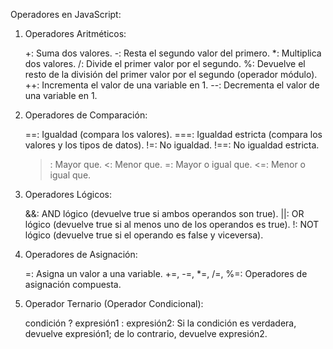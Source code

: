 Operadores en JavaScript:
1. Operadores Aritméticos:

    +: Suma dos valores.
    -: Resta el segundo valor del primero.
    *: Multiplica dos valores.
    /: Divide el primer valor por el segundo.
    %: Devuelve el resto de la división del primer valor por el segundo (operador módulo).
    ++: Incrementa el valor de una variable en 1.
    --: Decrementa el valor de una variable en 1.

2. Operadores de Comparación:

    ==: Igualdad (compara los valores).
    ===: Igualdad estricta (compara los valores y los tipos de datos).
    !=: No igualdad.
    !==: No igualdad estricta.
    >: Mayor que.
    <: Menor que.
    >=: Mayor o igual que.
    <=: Menor o igual que.

3. Operadores Lógicos:

    &&: AND lógico (devuelve true si ambos operandos son true).
    ||: OR lógico (devuelve true si al menos uno de los operandos es true).
    !: NOT lógico (devuelve true si el operando es false y viceversa).

4. Operadores de Asignación:

    =: Asigna un valor a una variable.
    +=, -=, *=, /=, %=: Operadores de asignación compuesta.

5. Operador Ternario (Operador Condicional):

    condición ? expresión1 : expresión2: Si la condición es verdadera, devuelve expresión1; de lo contrario, devuelve expresión2.